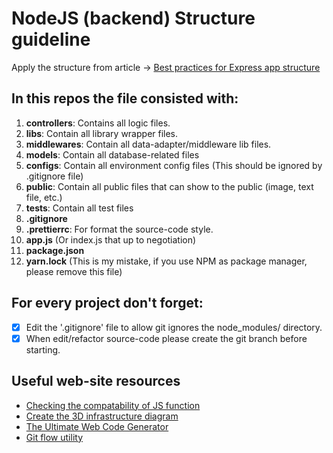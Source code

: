 # NodeJS (backend) Structure guideline
Apply the structure from article -> [Best practices for Express app structure](https://www.terlici.com/2014/08/25/best-practices-express-structure.html)

## In this repos the file consisted with:
1. **controllers**: Contains all logic files.
2. **libs**: Contain all library wrapper files.
3. **middlewares**: Contain all data-adapter/middleware lib files.
4. **models**: Contain all database-related files
5. **configs**: Contain all environment config files (This should be ignored by .gitignore file)
6. **public**: Contain all public files that can show to the public (image, text file, etc.)
7. **tests**: Contain all test files
8. **.gitignore**
9. **.prettierrc**: For format the source-code style.
10. **app.js** (Or index.js that up to negotiation)
11. **package.json**
12. **yarn.lock** (This is my mistake, if you use NPM as package manager, please remove this file)

## For every project don't forget:
- [x] Edit the '.gitignore' file to allow git ignores the node_modules/ directory.
- [x] When edit/refactor source-code please create the git branch before starting.

## Useful web-site resources
- [Checking the compatability of JS function](https://caniuse.com/)
- [Create the 3D infrastructure diagram](https://cloudcraft.co/)
- [The Ultimate Web Code Generator](https://webcode.tools/)
- [Git flow utility](https://danielkummer.github.io/git-flow-cheatsheet/)
